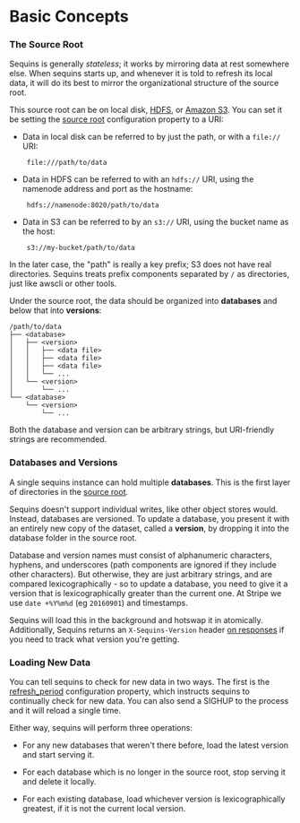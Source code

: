 # Basic Concepts

### The Source Root

Sequins is generally _stateless_; it works by mirroring data at rest somewhere
else. When sequins starts up, and whenever it is told to refresh its local data,
it will do its best to mirror the organizational structure of the source root.

This source root can be on local disk, [HDFS][hdfs], or [Amazon S3][s3]. You can
set it be setting the [source root](../x-1-configuration-reference#source)
configuration property to a URI:

 - Data in local disk can be referred to by just the path, or with a `file://`
   URI:

        file:///path/to/data


 - Data in HDFS can be referred to with an `hdfs://` URI, using the namenode
   address and port as the hostname:

        hdfs://namenode:8020/path/to/data


 - Data in S3 can be referred to by an `s3://` URI, using the bucket name as
   the host:

        s3://my-bucket/path/to/data

In the later case, the "path" is really a key prefix; S3 does not have real
directories. Sequins treats prefix components separated by `/` as directories,
just like awscli or other tools.

Under the source root, the data should be organized into **databases** and below
that into **versions**:

    /path/to/data
    ├── <database>
    │   ├── <version>
    │   │   ├── <data file>
    │   │   ├── <data file>
    │   │   ├── <data file>
    │   │   └── ...
    │   └── <version>
    │       └── ...
    └── <database>
        └── <version>
            └── ...

Both the database and version can be arbitrary strings, but URI-friendly strings
are recommended.

[hdfs]: https://hadoop.apache.org/docs/current/hadoop-project-dist/hadoop-hdfs/HdfsUserGuide.html
[s3]: https://aws.amazon.com/s3/

### Databases and Versions

A single sequins instance can hold multiple **databases**. This is the first layer of
directories in the [source root](#the-source-root).

Sequins doesn't support individual writes, like other object stores would.
Instead, databases are versioned. To update a database, you present it with an
entirely new copy of the dataset, called a **version**, by dropping it into the
database folder in the source root.

Database and version names must consist of alphanumeric characters,
hyphens, and underscores (path components are ignored if they include
other characters). But otherwise, they are just arbitrary strings, and
are compared lexicographically - so to update a database, you need to
give it a version that is lexicographically greater than the current
one. At Stripe we use `date +%Y%m%d` (eg `20160901`) and timestamps.

Sequins will load this in the background and hotswap it in atomically.
Additionally, Sequins returns an `X-Sequins-Version` header [on
responses](../1-3-querying-sequins/README.md#response-and-request-headers) if
you need to track what version you're getting.

### Loading New Data

You can tell sequins to check for new data in two ways. The first is the
[refresh_period](../x-1-configuration-reference/README.md#refreshperiod)
configuration property, which instructs sequins to continually check for new
data. You can also send a SIGHUP to the process and it will reload a single
time.

Either way, sequins will perform three operations:

 - For any new databases that weren't there before, load the latest version and
   start serving it.

 - For each database which is no longer in the source root, stop serving it and
   delete it locally.

 - For each existing database, load whichever version is lexicographically
   greatest, if it is not the current local version.
